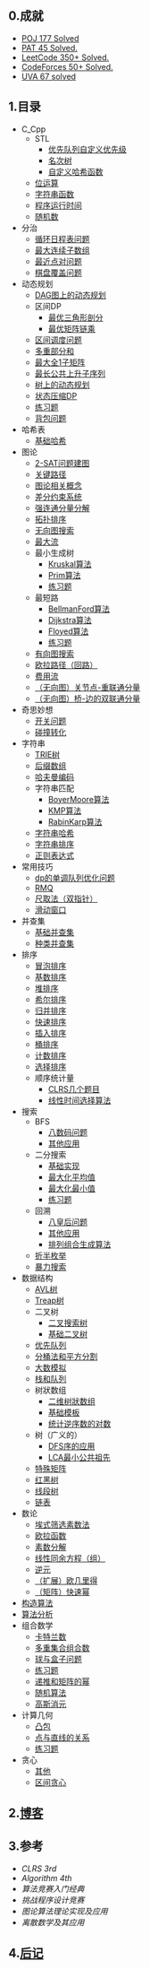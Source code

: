 
## 0.成就


- [POJ 177 Solved](./src/POJ)
- [PAT 45 Solved.](./src/PAT)
- [LeetCode 350+ Solved.](https://github.com/zhanglanqing/Leetcode-solutions)
- [CodeForces 50+ Solved.](./src/CodeForces)
- [UVA 67 solved](./src/UVA)


## 1.目录
    
- C_Cpp
   - STL
      - [优先队列自定义优先级](doc/C_Cpp/STL/优先队列自定义优先级)
      - [名次树](doc/C_Cpp/STL/名次树)
      - [自定义哈希函数](doc/C_Cpp/STL/自定义哈希函数)
   - [位运算](doc/C_Cpp/位运算)
   - [字符串函数](doc/C_Cpp/字符串函数)
   - [程序运行时间](doc/C_Cpp/程序运行时间)
   - [随机数](doc/C_Cpp/随机数)
- 分治
   - [循环日程表问题](doc/分治/循环日程表问题)
   - [最大连续子数组](doc/分治/最大连续子数组)
   - [最近点对问题](doc/分治/最近点对问题)
   - [棋盘覆盖问题](doc/分治/棋盘覆盖问题)
- 动态规划
   - [DAG图上的动态规划](doc/动态规划/DAG图上的动态规划)
   - 区间DP
      - [最优三角形剖分](doc/动态规划/区间DP/最优三角形剖分)
      - [最优矩阵链乘](doc/动态规划/区间DP/最优矩阵链乘)
   - [区间调度问题](doc/动态规划/区间调度问题)
   - [多重部分和](doc/动态规划/多重部分和)
   - [最大全1子矩阵](doc/动态规划/最大全1子矩阵)
   - [最长公共上升子序列](doc/动态规划/最长公共上升子序列)
   - [树上的动态规划](doc/动态规划/树上的动态规划)
   - [状态压缩DP](doc/动态规划/状态压缩DP)
   - [练习题](doc/动态规划/练习题)
   - [背包问题](doc/动态规划/背包问题)
- 哈希表
   - [基础哈希](doc/哈希表/基础哈希)
- 图论
   - [2-SAT问题建图](doc/图论/2-SAT问题建图)
   - [关键路径](doc/图论/关键路径)
   - [图论相关概念](doc/图论/图论相关概念)
   - [差分约束系统](doc/图论/差分约束系统)
   - [强连通分量分解](doc/图论/强连通分量分解)
   - [拓扑排序](doc/图论/拓扑排序)
   - [无向图搜索](doc/图论/无向图搜索)
   - [最大流](doc/图论/最大流)
   - 最小生成树
      - [Kruskal算法](doc/图论/最小生成树/Kruskal算法)
      - [Prim算法](doc/图论/最小生成树/Prim算法)
      - [练习题](doc/图论/最小生成树/练习题)
   - 最短路
      - [BellmanFord算法](doc/图论/最短路/BellmanFord算法)
      - [Dijkstra算法](doc/图论/最短路/Dijkstra算法)
      - [Floyed算法](doc/图论/最短路/Floyed算法)
      - [练习题](doc/图论/最短路/练习题)
   - [有向图搜索](doc/图论/有向图搜索)
   - [欧拉路径（回路）](doc/图论/欧拉路径（回路）)
   - [费用流](doc/图论/费用流)
   - [（无向图）关节点-重联通分量](doc/图论/（无向图）关节点-重联通分量)
   - [（无向图）桥-边的双联通分量](doc/图论/（无向图）桥-边的双联通分量)
- 奇思妙想
   - [开关问题](doc/奇思妙想/开关问题)
   - [碰撞转化](doc/奇思妙想/碰撞转化)
- 字符串
   - [TRIE树](doc/字符串/TRIE树)
   - [后缀数组](doc/字符串/后缀数组)
   - [哈夫曼编码](doc/字符串/哈夫曼编码)
   - 字符串匹配
      - [BoyerMoore算法](doc/字符串/字符串匹配/BoyerMoore算法)
      - [KMP算法](doc/字符串/字符串匹配/KMP算法)
      - [RabinKarp算法](doc/字符串/字符串匹配/RabinKarp算法)
   - [字符串哈希](doc/字符串/字符串哈希)
   - [字符串排序](doc/字符串/字符串排序)
   - [正则表达式](doc/字符串/正则表达式)
- 常用技巧
   - [dp的单调队列优化问题](doc/常用技巧/dp的单调队列优化问题)
   - [RMQ](doc/常用技巧/RMQ)
   - [尺取法（双指针）](doc/常用技巧/尺取法（双指针）)
   - [滑动窗口](doc/常用技巧/滑动窗口)
- 并查集
   - [基础并查集](doc/并查集/基础并查集)
   - [种类并查集](doc/并查集/种类并查集)
- 排序
   - [冒泡排序](doc/排序/冒泡排序)
   - [基数排序](doc/排序/基数排序)
   - [堆排序](doc/排序/堆排序)
   - [希尔排序](doc/排序/希尔排序)
   - [归并排序](doc/排序/归并排序)
   - [快速排序](doc/排序/快速排序)
   - [插入排序](doc/排序/插入排序)
   - [桶排序](doc/排序/桶排序)
   - [计数排序](doc/排序/计数排序)
   - [选择排序](doc/排序/选择排序)
   - 顺序统计量
      - [CLRS几个题目](doc/排序/顺序统计量/CLRS几个题目)
      - [线性时间选择算法](doc/排序/顺序统计量/线性时间选择算法)
- 搜索
   - BFS
      - [八数码问题](doc/搜索/BFS/八数码问题)
      - [其他应用](doc/搜索/BFS/其他应用)
   - 二分搜索
      - [基础实现](doc/搜索/二分搜索/基础实现)
      - [最大化平均值](doc/搜索/二分搜索/最大化平均值)
      - [最大化最小值](doc/搜索/二分搜索/最大化最小值)
      - [练习题](doc/搜索/二分搜索/练习题)
   - 回溯
      - [八皇后问题](doc/搜索/回溯/八皇后问题)
      - [其他应用](doc/搜索/回溯/其他应用)
      - [排列组合生成算法](doc/搜索/回溯/排列组合生成算法)
   - [折半枚举](doc/搜索/折半枚举)
   - [暴力搜索](doc/搜索/暴力搜索)
- 数据结构
   - [AVL树](doc/数据结构/AVL树)
   - [Treap树](doc/数据结构/Treap树)
   - 二叉树
      - [二叉搜索树](doc/数据结构/二叉树/二叉搜索树)
      - [基础二叉树](doc/数据结构/二叉树/基础二叉树)
   - [优先队列](doc/数据结构/优先队列)
   - [分桶法和平方分割](doc/数据结构/分桶法和平方分割)
   - [大数模拟](doc/数据结构/大数模拟)
   - [栈和队列](doc/数据结构/栈和队列)
   - 树狀数组
      - [二维树狀数组](doc/数据结构/树狀数组/二维树狀数组)
      - [基础模板](doc/数据结构/树狀数组/基础模板)
      - [统计逆序数的对数](doc/数据结构/树狀数组/统计逆序数的对数)
   - 树（广义的）
      - [DFS序的应用](doc/数据结构/树（广义的）/DFS序的应用)
      - [LCA最小公共祖先](doc/数据结构/树（广义的）/LCA最小公共祖先)
   - [特殊矩阵](doc/数据结构/特殊矩阵)
   - [红黑树](doc/数据结构/红黑树)
   - [线段树](doc/数据结构/线段树)
   - [链表](doc/数据结构/链表)
- 数论
   - [埃式筛选素数法](doc/数论/埃式筛选素数法)
   - [欧拉函数](doc/数论/欧拉函数)
   - [素数分解](doc/数论/素数分解)
   - [线性同余方程（组）](doc/数论/线性同余方程（组）)
   - [逆元](doc/数论/逆元)
   - [（扩展）欧几里得](doc/数论/（扩展）欧几里得)
   - [（矩阵）快速幂](doc/数论/（矩阵）快速幂)
- [构造算法](doc/构造算法)
- [算法分析](doc/算法分析)
- 组合数学
   - [卡特兰数](doc/组合数学/卡特兰数)
   - [多重集合组合数](doc/组合数学/多重集合组合数)
   - [球与盒子问题](doc/组合数学/球与盒子问题)
   - [练习题](doc/组合数学/练习题)
   - [递推和矩阵的幂](doc/组合数学/递推和矩阵的幂)
   - [随机算法](doc/组合数学/随机算法)
   - [高斯消元](doc/组合数学/高斯消元)
- 计算几何
   - [凸包](doc/计算几何/凸包)
   - [点与直线的关系](doc/计算几何/点与直线的关系)
   - [练习题](doc/计算几何/练习题)
- 贪心
   - [其他](doc/贪心/其他)
   - [区间贪心](doc/贪心/区间贪心)

    


## 2.[博客](http://blog.csdn.net/zlqdhrdhrdhr?viewmode=contents)

## 3.参考

- *CLRS 3rd*
- *Algorithm 4th*
- *算法竞赛入门经典*
- *挑战程序设计竞赛*
- *图论算法理论实现及应用*
- *离散数学及其应用*

## 4.[后记](saysomething.txt)


